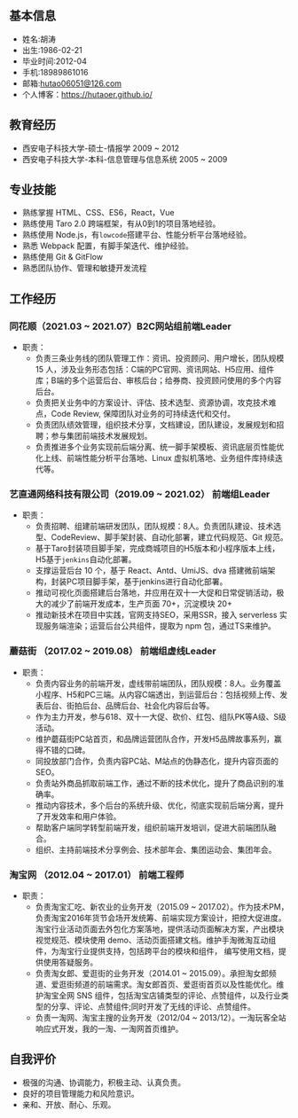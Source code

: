 ## 基本信息
* 姓名:胡涛    
* 出生:1986-02-21 
* 毕业时间:2012-04 
* 手机:18989861016 
* 邮箱:hutao06051@126.com
* 个人博客：https://hutaoer.github.io/

## 教育经历
* 西安电子科技大学-硕士-情报学 2009 ~ 2012
* 西安电子科技大学-本科-信息管理与信息系统 2005 ~ 2009

## 专业技能
* 熟练掌握 HTML、CSS、ES6，React，Vue
* 熟练使用 Taro 2.0 跨端框架，有从0到1的项目落地经验。
* 熟练使用 Node.js，有`lowcode`搭建平台、性能分析平台落地经验。
* 熟悉 Webpack 配置，有脚手架迭代、维护经验。
* 熟练使用 Git & GitFlow
* 熟悉团队协作、管理和敏捷开发流程

## 工作经历

### 同花顺（2021.03 ~ 2021.07）B2C网站组前端Leader
* 职责：
  - 负责三条业务线的团队管理工作：资讯、投资顾问、用户增长，团队规模 15 人，涉及业务形态包括：C端的PC官网、资讯网站、H5应用、组件库；B端的多个运营后台、审核后台；给券商、投资顾问使用的多个内容后台。
  - 负责把关业务中的方案设计、评估、技术选型、资源协调，攻克技术难点，Code Review, 保障团队对业务的可持续迭代和交付。
  - 负责团队绩效管理，组织技术分享，文档建设，团队建设，发展规划和招聘；参与集团前端技术发展规划。
  - 负责推进多个业务实现前后端分离、统一脚手架模板、资讯底层页性能优化上线、前端性能分析平台落地、Linux 虚拟机落地、业务组件库持续迭代等。

### 艺直通网络科技有限公司（2019.09 ~ 2021.02） 前端组Leader
* 职责：
  - 负责招聘、组建前端研发团队，团队规模：8人。负责团队建设、技术选型、CodeReview、脚手架封装、自动化部署，建立代码规范、Git 规范。
  - 基于Taro封装项目脚手架，完成商城项目的H5版本和小程序版本上线，H5基于`jenkins`自动化部署。
  - 支撑运营后台 10 个，基于 React、Antd、UmiJS、dva 搭建微前端架构，封装PC项目脚手架，基于jenkins进行自动化部署。
  - 推动可视化页面搭建后台落地，并应用在双十一大促和日常促销活动，极大的减少了前端开发成本，生产页面 70+，沉淀模块 20+
  - 推动新技术在项目中实践，官网支持SEO，采用SSR，接入 serverless 实现服务端渲染；运营后台公共组件，提取为 npm 包，通过TS来维护。

### 蘑菇街 （2017.02 ~ 2019.08） 前端组虚线Leader
* 职责：
  - 负责内容业务的前端开发，虚线带前端团队，团队规模：8人。业务覆盖小程序、H5和PC三端。从内容C端透出，到运营后台：包括视频上传、发表后台、街拍后台、品牌后台、社会化内容后台等。
  - 作为主力开发，参与618、双十一大促、砍价、红包、组队PK等A级、S级活动。
  - 维护蘑菇街PC站首页，和品牌运营团队合作，开发H5品牌故事系列，赢得不错的口碑。
  - 同投放部门合作，负责内容PC站、M站点的伪静态化，提升内容页面的SEO。
  - 负责站外商品抓取前端工作，通过不断的技术优化，提升了商品识别的准确率。
  - 推动内容技术，多个后台的系统升级、优化，彻底实现前后端分离，提升了开发效率和用户体验。
  - 帮助客户端同学转型前端开发，组织前端开发培训，促进大前端团队融合。
  - 组织、主持前端技术分享例会、技术部年会、集团运动会、集团年会。

### 淘宝网 （2012.04 ~ 2017.01） 前端工程师
* 职责：
  - 负责淘宝汇吃、新农业的业务开发（2015.09 ~ 2017.02）。作为技术PM，负责淘宝2016年货节会场开发统筹、前端实现方案设计，把控大促进度。淘宝行业活动页面去外包化方案落地，提供活动页面解决方案，产出模块视觉规范、模块使用 demo、活动页面搭建文档。维护手淘微淘互动组件，为淘宝行业提供支持，包括跨平台的模块和组件， 编写使用文档，提供使用答疑服务。
  - 负责淘女郎、爱逛街的业务开发（2014.01 ~ 2015.09）。承担淘女郎频道、爱逛街频道的前端需求。淘女郎首页、爱逛街首页以及性能优化。维护淘宝全网 SNS 组件，包括淘宝店铺类型的评论、点赞组件，以及行业类 型的分享、评论、点赞组件;同时开发了无线的评论、点赞组件。
  - 负责一淘网、淘宝主搜的业务开发（2012/04 ~ 2013/12）。一淘玩客全站响应式开发，我的一淘、一淘网首页维护。

## 自我评价
* 极强的沟通、协调能力，积极主动、认真负责。
* 良好的项目管理能力和风险意识。
* 亲和、开放、耐心、乐观。
